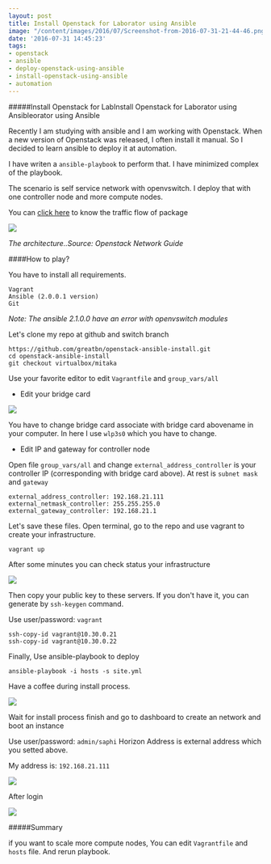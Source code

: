 ```yaml
---
layout: post
title: Install Openstack for Laborator using Ansible
image: "/content/images/2016/07/Screenshot-from-2016-07-31-21-44-46.png"
date: '2016-07-31 14:45:23'
tags:
- openstack
- ansible
- deploy-openstack-using-ansible
- install-openstack-using-ansible
- automation
---
```


#####Install Openstack for LabInstall Openstack for Laborator using Ansibleorator using Ansible

Recently I am studying with ansible and I am working with Openstack. When a new version of Openstack was released, I often install it manual. So I decided to learn ansible to deploy it at automation. 

I have writen a `ansible-playbook` to perform that. I have minimized complex of the playbook. 

The scenario is self service network with openvswitch.  I deploy that with one controller node and more compute nodes. 

You can [click here](http://docs.openstack.org/mitaka/networking-guide/scenario-classic-ovs.html) to know the traffic flow of package

<img src="http://docs.openstack.org/mitaka/networking-guide/_images/scenario-classic-general.png">

*The architecture..Source: Openstack Network Guide*

####How to play?

You have to install all requirements.

```
Vagrant 
Ansible (2.0.0.1 version)
Git
```

*Note: The ansible 2.1.0.0 have an error with openvswitch modules*

Let's clone my repo at github and switch branch

```
https://github.com/greatbn/openstack-ansible-install.git
cd openstack-ansible-install
git checkout virtualbox/mitaka
```

Use your favorite editor to edit `Vagrantfile` and `group_vars/all`

- Edit your bridge card

<img src="http://i.imgur.com/XrL6k1X.png">

You have to change bridge card associate with bridge card abovename in your computer. In here I use `wlp3s0` which you have to change.


- Edit IP and gateway for controller node

Open file `group_vars/all` and change `external_address_controller` is your controller IP (corresponding with bridge card above). At rest is `subnet mask` and `gateway`

```
external_address_controller: 192.168.21.111
external_netmask_controller: 255.255.255.0
external_gateway_controller: 192.168.21.1
```


Let's save these files. Open terminal, go to the repo and use vagrant to create your infrastructure.

```
vagrant up
```

After some minutes you can check status your infrastructure

<img src="http://i.imgur.com/LAo904q.png">

Then copy your public key to these servers. If you don't have it, you can generate by `ssh-keygen` command.

Use user/password: `vagrant`

```
ssh-copy-id vagrant@10.30.0.21
ssh-copy-id vagrant@10.30.0.22
```

Finally, Use ansible-playbook to deploy

```
ansible-playbook -i hosts -s site.yml
```

Have a coffee during install process.

<img src="http://i.imgur.com/HSVrzIb.png)">

Wait for install process finish and go to dashboard to create an network and boot an instance

Use user/password: `admin/saphi`
Horizon Address is external address which you setted above. 

My address is: `192.168.21.111`

<img src="http://i.imgur.com/SjHz4n4.png)">

After login

<img src="http://i.imgur.com/7ZMbjjZ.png)">

#####Summary

if you want to scale more compute nodes, You can edit `Vagrantfile` and `hosts` file. And rerun playbook.